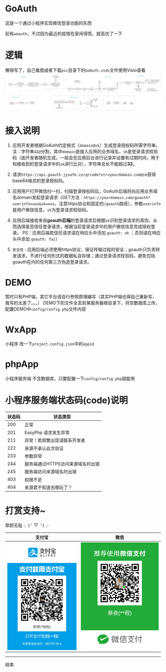 # GoAuth
这是一个通过小程序实现微信登录功能的东西

前有`weauth`，不过因为最近的疫情在家闲得慌，就高仿了一下

# 逻辑
懒得写了，自己看图或者下载`pic`目录下的`GoAuth.vsdx`文件使用Visio查看
![实现逻辑](https://raw.githubusercontent.com/jiyeme/GoAuth/master/pic/goauth.png)

# 接入说明
 1. 应用开发者根据GoAuth约定格式（`domain@sk`）生成登录授权码所需字符串。
注：字符串以`@`分割，其中`domain`是接入应用的业务域名，`sk`是登录请求校验码（由开发者随机生成，一般会在应用后台进行记录并设置有过期时间，用于和接收到的登录请求中的`sk`进行比对），字符串总长不能超过**32**。

 2. 请求`https://api.goauth.jysafe.cn/qrcode?str=yourdomain.com@sk`获得base64格式的登录授权码。

 3. 应用用户打开微信扫一扫，扫描登录授权码后，GoAuth后端将向应用业务域名domain发起登录请求（GET方法：`https://yourdomain.com/goauth?userinfo=uuu&sk=xxx`，注意https协议和固定的`/goauth`路径），参数`userinfo`是用户微信信息，`sk`为登录请求校验码。

 4. 应用后端接收来自**goauth后端**的登录请求后根据`sk`识别登录请求的真伪，从而选择是否信任登录请求，根据当前登录请求中的用户微信信息完成授权登录。
PS：应用后端若信任请求请在响应头中添加 `goauth: ok` ；否则请在响应头中添加 `goauth: fail`

 5. `安全性：`应用后端必须使用https协议，保证传输过程的安全；goauth只负责转发请求，不进行任何形式的数据私自存储；通过登录请求校验码，避免包括goauth在内的任何第三方伪造登录请求。

# DEMO
暂时只有PHP端，其它平台请自行参照原理编写（其实PHP端也得自己重新写，我写的太差了。。。）
DEMO下的文件全丢到某服务器根目录下，将空数据库上传，配置DEMO中`config/config.php`文件内容

# WxApp
小程序
改一下`project.config.json`中的`appid`

# phpApp
小程序服务端
不含数据库，只要配置一下`config/config.php`就能用


# 小程序服务端状态码(code)说明
| 状态码      | 状态类型    |
| ----------- | ----------- |
| 200         | 正常        |
| 201         | EasyPhp 请求发生异常|
| 211         | 异常！若频繁出现请联系开发者|
| 222         | 来源不承认此次验证|
| 233         | 参数异常|
| 244         | 服务端通过HTTPS访问来源域名时出错|
| 245         | 服务端访问来源域名时出错|
| 403         | 权限不足    |
| 404         | 来源君不知道去哪玩了？|

# 打赏支持~
厚颜无耻 ╮(╯▽╰)╭

| 支付宝 | 微信 |
| ------- | ----- |
|![支付宝打赏](https://raw.githubusercontent.com/jiyeme/GoAuth/master/pic/AliPay.jpg)|![微信打赏](https://raw.githubusercontent.com/jiyeme/GoAuth/master/pic/WeChat.png)|

----
结束
